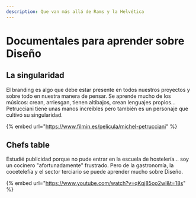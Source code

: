 ```yaml
---
description: Que van más allá de Rams y la Helvética
---
```


# Documentales para aprender sobre Diseño

## La singularidad

El branding es algo que debe estar presente en todos nuestros proyectos y sobre todo en nuestra manera de pensar. Se aprende mucho de los músicos: crean, arriesgan, tienen altibajos, crean lenguajes propios… Petrucciani tiene unas manos increíbles pero también es un personaje que cultivó su singularidad.

{% embed url="https://www.filmin.es/pelicula/michel-petrucciani" %}

## Chefs table

Estudié publicidad porque no pude entrar en la escuela de hostelería…  soy un cocinero "afortunadamente" frustrado. Pero de la gastronomía, la cocetelefía y el sector terciario se puede aprender mucho sobre Diseño.

{% embed url="https://www.youtube.com/watch?v=qKqj85oo2wI&t=18s" %}



